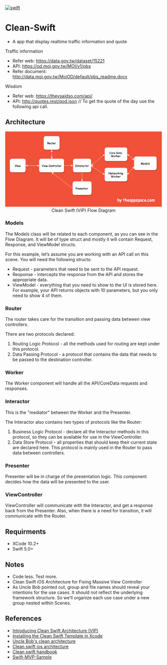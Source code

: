 [![swift](https://img.shields.io/badge/language-swift-red.svg)](https://developer.apple.com/swift/)

# Clean-Swift

- A app that display realtime traffic information and quote

Traffic information
- Refer web: https://data.gov.tw/dataset/15221
- API: https://od.moi.gov.tw/MOI/v1/pbs
- Refer document: http://data.moi.gov.tw/MoiOD/default/pbs_readme.docx

Wisdom
- Refer web: https://theysaidso.com/api/
- API: http://quotes.rest/qod.json // To get the quote of the day use the following api call.

## Architecture
<p align="center">
<img src="vip_diagram.png">
Clean Swift (VIP) Flow Diagram
</p>

### Models
The Models class will be related to each component, as you can see in the Flow Diagram. It will be of type struct and mostly it will contain Request, Response, and ViewModel structs.

For this example, let’s assume you are working with an API call on this scene. You will need the following structs:

- Request - parameters that need to be sent to the API request.
- Response - intercepts the response from the API and stores the appropriate data.
- ViewModel - everything that you need to show to the UI is stored here. For example, your API returns objects with 10 parameters, but you only need to show 4 of them.

### Router
The router takes care for the transition and passing data between view controllers.

There are two protocols declared:

1. Routing Logic Protocol - all the methods used for routing are kept under this protocol.
2. Data Passing Protocol - a protocol that contains the data that needs to be passed to the destination controller.

### Worker
The Worker component will handle all the API/CoreData requests and responses.

### Interactor
This is the "mediator" between the Worker and the Presenter.

The Interactor also contains two types of protocols like the Router:

1. Business Logic Protocol - declare all the Interactor methods in this protocol, so they can be available for use in the ViewController.
2. Data Store Protocol - all properties that should keep their current state are declared here. This protocol is mainly used in the Router to pass data between controllers.

### Presenter
Presenter will be in charge of the presentation logic. This component decides how the data will be presented to the user.

### ViewController
ViewController will communicate with the Interactor, and get a response back from the Presenter. Also, when there is a need for transition, it will communicate with the Router.

## Requirments

- XCode 10.2+
- Swift 5.0+

## Notes

- Code less. Test more.
- Clean Swift iOS Architecture for Fixing Massive View Controller
- As Uncle Bob pointed out, group and file names should reveal your intentions for the use cases. It should not reflect the underlying framework structure. So we’ll organize each use case under a new group nested within Scenes.

## References

- [Introducing Clean Swift Architecture (VIP)](https://hackernoon.com/introducing-clean-swift-architecture-vip-770a639ad7bf)
- [Installing the Clean Swift Template in Xcode](https://medium.com/swift2go/installing-the-clean-swift-template-in-xcode-6b4367006827)
- [Uncle Bob's clean architecture](https://blog.cleancoder.com/uncle-bob/2012/08/13/the-clean-architecture.html)
- [Clean swift ios architecture](https://clean-swift.com/clean-swift-ios-architecture/)
- [Clean swift handbook](https://clean-swift.com/handbook/)
- [Swift-MVP-Sample](https://github.com/powerwolf543/Swift-MVP-Sample)
